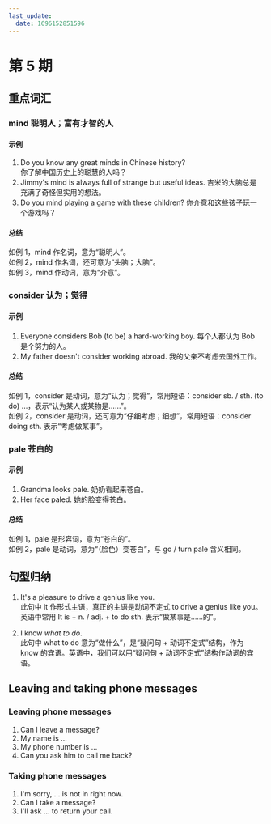 ```yaml
---
last_update:
  date: 1696152851596
---
```


# 第 5 期

## 重点词汇

### mind 聪明人；富有才智的人

#### 示例

1. Do you know any great minds in Chinese history?  
   你了解中国历史上的聪慧的人吗？
2. Jimmy's mind is always full of strange but useful ideas.
   吉米的大脑总是充满了奇怪但实用的想法。
3. Do you mind playing a game with these children?
   你介意和这些孩子玩一个游戏吗？

#### 总结

如例 1，mind 作名词，意为“聪明人”。  
如例 2，mind 作名词，还可意为“头脑；大脑”。  
如例 3，mind 作动词，意为“介意”。

### consider 认为；觉得

#### 示例

1. Everyone considers Bob (to be) a hard-working boy.
   每个人都认为 Bob 是个努力的人。
2. My father doesn't consider working abroad.
   我的父亲不考虑去国外工作。

#### 总结

如例 1，consider 是动词，意为“认为；觉得”，常用短语：consider sb. / sth. (to do) ...，表示“认为某人或某物是……”。  
如例 2，consider 是动词，还可意为“仔细考虑；细想”，常用短语：consider doing sth. 表示“考虑做某事”。

### pale 苍白的

#### 示例

1. Grandma looks pale.
   奶奶看起来苍白。
2. Her face paled.
   她的脸变得苍白。

#### 总结

如例 1，pale 是形容词，意为“苍白的”。  
如例 2，pale 是动词，意为“（脸色）变苍白”，与 go / turn pale 含义相同。

## 句型归纳

1. It's a pleasure to drive a genius like you.  
   此句中 it 作形式主语，真正的主语是动词不定式 to drive a genius like you。英语中常用 It is + n. / adj. + to do sth. 表示“做某事是……的”。

2. I know _what to do_.  
   此句中 what to do 意为“做什么”，是“疑问句 + 动词不定式”结构，作为 know 的宾语。英语中，我们可以用“疑问句 + 动词不定式”结构作动词的宾语。

## Leaving and taking phone messages

### Leaving phone messages

1. Can I leave a message?
2. My name is ...
3. My phone number is ...
4. Can you ask him to call me back?

### Taking phone messages

1. I'm sorry, ... is not in right now.
2. Can I take a message?
3. I'll ask ... to return your call.
